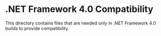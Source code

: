 # .NET Framework 4.0 Compatibility

This directory contains files that are needed only in .NET Framework 4.0 builds to provide compatibility.
